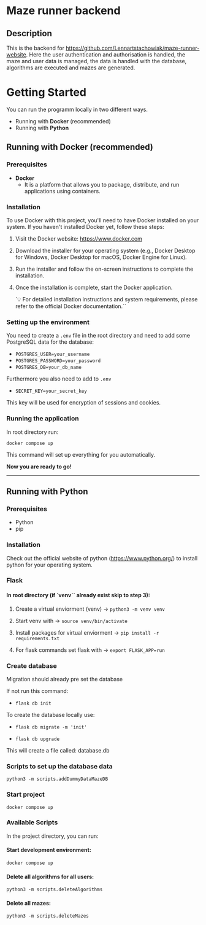 # Maze runner backend

## Description

This is the backend for https://github.com/Lennartstachowiak/maze-runner-website.
Here the user authentication and authorisation is handled, the maze and user data is managed, the data is handled with the database, algorithms are executed and mazes are generated.

# Getting Started

You can run the programm locally in two different ways.

- Running with **Docker** (recommended)
- Running with **Python**

## Running with **Docker** (recommended)

### Prerequisites

- **Docker**
  - It is a platform that allows you to package, distribute, and run applications using containers.

### Installation

To use Docker with this project, you'll need to have Docker installed on your system. If you haven't installed Docker yet, follow these steps:

1.  Visit the Docker website: https://www.docker.com

2.  Download the installer for your operating system (e.g., Docker Desktop for Windows, Docker Desktop for macOS, Docker Engine for Linux).

3.  Run the installer and follow the on-screen instructions to complete the installation.

4.  Once the installation is complete, start the Docker application.

    `💡 For detailed installation instructions and system requirements, please refer to the official Docker documentation.``

### Setting up the environment

You need to create a `.env` file in the root directory and need to add some PostgreSQL data for the database:

- `POSTGRES_USER=your_username`
- `POSTGRES_PASSWORD=your_password`
- `POSTGRES_DB=your_db_name`

Furthermore you also need to add to `.env`

- `SECRET_KEY=your_secret_key`

This key will be used for encryption of sessions and cookies.

### Running the application

In root directory run:

`docker compose up`

This command will set up everything for you automatically.

**Now you are ready to go!**

---

## Running with **Python**

### Prerequisites

- Python
- pip

### Installation

Check out the official website of python (https://www.python.org/) to install python for your operating system.

### Flask

#### In root directory (if `venv`` already exist skip to step 3):

1. Create a virtual enviorment (venv) -> `python3 -m venv venv`

2. Start venv with -> `source venv/bin/activate`

3. Install packages for virtual enviorment -> `pip install -r requirements.txt`

4. For flask commands set flask with -> `export FLASK_APP=run`

### Create database

Migration should already pre set the database

If not run this command:

- `flask db init`

To create the database locally use:

- `flask db migrate -m 'init'`

- `flask db upgrade`

This will create a file called: database.db

### Scripts to set up the database data

`python3 -m scripts.addDummyDataMazeDB`

### Start project

`docker compose up`

### Available Scripts

In the project directory, you can run:

#### Start development environment:

`docker compose up`

#### Delete all algorithms for all users:

`python3 -m scripts.deleteAlgorithms`

#### Delete all mazes:

`python3 -m scripts.deleteMazes`
